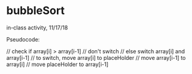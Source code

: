 # bubbleSort
in-class activity, 11/17/18


Pseudocode:

//      check if array[i] > array[i-1]
// 			don't switch
// 		  else switch array[i] and array[i-1]
// 			to switch, move array[i] to placeHolder
// 			move array[i-1] to array[i]
// 			move placeHolder to array[i-1]
